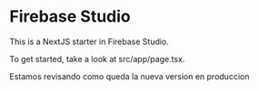 # Firebase Studio

This is a NextJS starter in Firebase Studio.

To get started, take a look at src/app/page.tsx.

Estamos revisando como queda la nueva version en produccion
